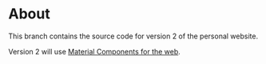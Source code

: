 # About

This branch contains the source code for version 2 of the personal website.

Version 2 will use [Material Components for the web](https://material.io/develop/web/).

